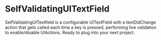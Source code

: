 # SelfValidatingUITextField

SelfValidatingUITextfield is a configurable UITextField with a textDidChange action that gets called each time a key is pressed, performing live validation to enable/disable UIActions. Ready to plug into your next project.
